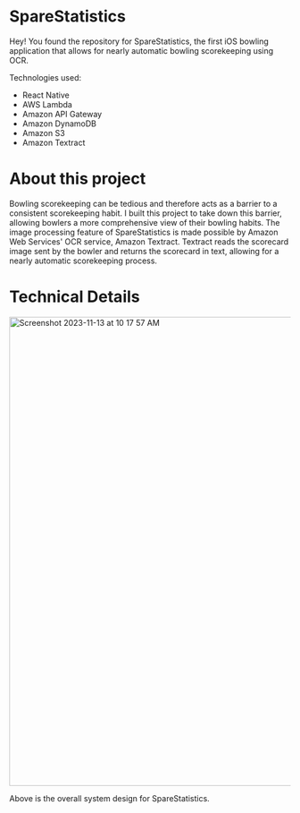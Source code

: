 # SpareStatistics

Hey! You found the repository for SpareStatistics, the first iOS bowling application that allows for nearly automatic bowling scorekeeping using OCR.

Technologies used:
- React Native
- AWS Lambda
- Amazon API Gateway
- Amazon DynamoDB
- Amazon S3
- Amazon Textract

# About this project

Bowling scorekeeping can be tedious and therefore acts as a barrier to a consistent scorekeeping habit. I built this project to take down this barrier, allowing bowlers a more comprehensive view of their bowling habits. The image processing feature of SpareStatistics is made possible by Amazon Web Services' OCR service, Amazon Textract. Textract reads the scorecard image sent by the bowler and returns the scorecard in text, allowing for a nearly automatic scorekeeping process.

# Technical Details

<img width="838" alt="Screenshot 2023-11-13 at 10 17 57 AM" src="https://github.com/tyco1ina/sparestatistics-github-version/assets/60575625/553c5453-9cfc-496d-9e8b-bde7eb2d1da9">

Above is the overall system design for SpareStatistics.

